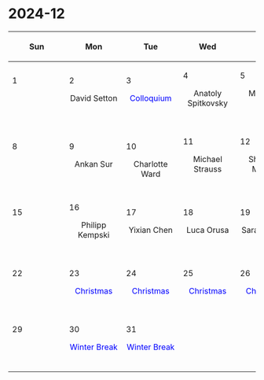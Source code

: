 # 2024-12

|<div style='max-width:100px;width:100px'><p>Sun</p></div>|<div style='max-width:100px;width:100px'><p>Mon</p></div>|<div style='max-width:100px;width:100px'><p>Tue</p></div>|<div style='max-width:100px;width:100px'><p>Wed</p></div>|<div style='max-width:100px;width:100px'><p>Thu</p></div>|<div style='max-width:100px;width:100px'><p>Fri</p></div>|<div style='max-width:100px;width:100px'><p>Sat</p></div>|
|:-:|:-:|:-:|:-:|:-:|:-:|:-:|
|<p align='left'>1</p><p><br/><br/></p>|<p align='left'>2</p><p>David Setton<br/><br/></p>|<p align='left'>3</p><p><span style='color:blue'>Colloquium</span><br/><br/></p>|<p align='left'>4</p><p>Anatoly Spitkovsky<br/><br/></p>|<p align='left'>5</p><p>Minghao Guo<br/><br/></p>|<p align='left'>6</p><p>Sanghyuk<br/> Moon</p>|<p align='left'>7</p><p><br/><br/></p>|
|<p align='left'>8</p><p><br/><br/></p>|<p align='left'>9</p><p>Ankan Sur<br/><br/></p>|<p align='left'>10</p><p>Charlotte<br/> Ward</p>|<p align='left'>11</p><p>Michael Strauss<br/><br/></p>|<p align='left'>12</p><p>Shaunak Modak<br/><br/></p>|<p align='left'>13</p><p>Yubo Su<br/><br/></p>|<p align='left'>14</p><p><br/><br/></p>|
|<p align='left'>15</p><p><br/><br/></p>|<p align='left'>16</p><p>Philipp Kempski<br/><br/></p>|<p align='left'>17</p><p>Yixian Chen<br/><br/></p>|<p align='left'>18</p><p>Luca Orusa<br/><br/></p>|<p align='left'>19</p><p>Sarah Thiele<br/><br/></p>|<p align='left'>20</p><p>Akash Gupta<br/><br/></p>|<p align='left'>21</p><p><br/><br/></p>|
|<p align='left'>22</p><p><br/><br/></p>|<p align='left'>23</p><p><span style='color:blue'>Christmas</span><br/><br/></p>|<p align='left'>24</p><p><span style='color:blue'>Christmas</span><br/><br/></p>|<p align='left'>25</p><p><span style='color:blue'>Christmas</span><br/><br/></p>|<p align='left'>26</p><p><span style='color:blue'>Christmas</span><br/><br/></p>|<p align='left'>27</p><p><span style='color:blue'>Christmas</span><br/><br/></p>|<p align='left'>28</p><p><br/><br/></p>|
|<p align='left'>29</p><p><br/><br/></p>|<p align='left'>30</p><p><span style='color:blue'>Winter Break</span><br/><br/></p>|<p align='left'>31</p><p><span style='color:blue'>Winter Break</span><br/><br/></p>|<p><br/><br/></p> |<p><br/><br/></p> |<p><br/><br/></p> |<p><br/><br/></p> |
